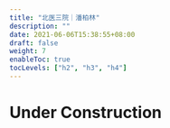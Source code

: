 ```yaml
---
title: "北医三院｜潘柏林"
description: ""
date: 2021-06-06T15:38:55+08:00
draft: false
weight: 7
enableToc: true
tocLevels: ["h2", "h3", "h4"]
---
```

# Under Construction